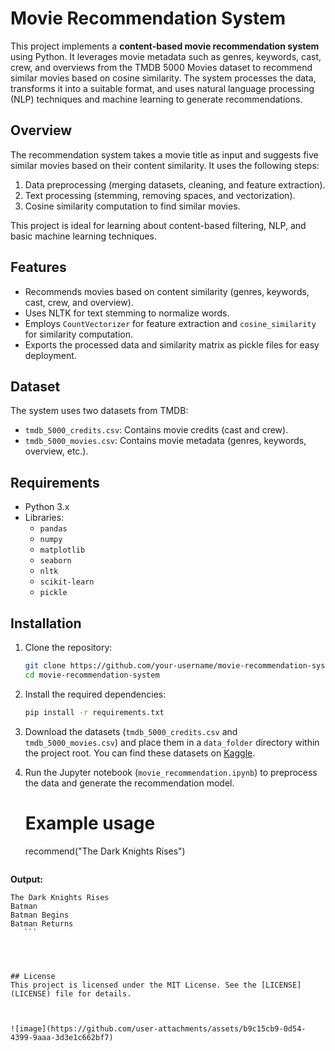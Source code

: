 
# Movie Recommendation System

This project implements a **content-based movie recommendation system** using Python. It leverages movie metadata such as genres, keywords, cast, crew, and overviews from the TMDB 5000 Movies dataset to recommend similar movies based on cosine similarity. The system processes the data, transforms it into a suitable format, and uses natural language processing (NLP) techniques and machine learning to generate recommendations.


## Overview
The recommendation system takes a movie title as input and suggests five similar movies based on their content similarity. It uses the following steps:
1. Data preprocessing (merging datasets, cleaning, and feature extraction).
2. Text processing (stemming, removing spaces, and vectorization).
3. Cosine similarity computation to find similar movies.

This project is ideal for learning about content-based filtering, NLP, and basic machine learning techniques.

## Features
- Recommends movies based on content similarity (genres, keywords, cast, crew, and overview).
- Uses NLTK for text stemming to normalize words.
- Employs `CountVectorizer` for feature extraction and `cosine_similarity` for similarity computation.
- Exports the processed data and similarity matrix as pickle files for easy deployment.

## Dataset
The system uses two datasets from TMDB:
- `tmdb_5000_credits.csv`: Contains movie credits (cast and crew).
- `tmdb_5000_movies.csv`: Contains movie metadata (genres, keywords, overview, etc.).


## Requirements
- Python 3.x
- Libraries:
  - `pandas`
  - `numpy`
  - `matplotlib` 
  - `seaborn`
  - `nltk`
  - `scikit-learn`
  - `pickle`

## Installation
1. Clone the repository:
   ```bash
   git clone https://github.com/your-username/movie-recommendation-system.git
   cd movie-recommendation-system
   ```

2. Install the required dependencies:
   ```bash
   pip install -r requirements.txt
   ```

3. Download the datasets (`tmdb_5000_credits.csv` and `tmdb_5000_movies.csv`) and place them in a `data_folder` directory within the project root. You can find these datasets on [Kaggle](https://www.kaggle.com/datasets/tmdb/tmdb-movie-metadata).

4. Run the Jupyter notebook (`movie_recommendation.ipynb`) to preprocess the data and generate the recommendation model.


   # Example usage
   recommend("The Dark Knights Rises")
   ```

  **Output:**
   ```
   The Dark Knights Rises
   Batman
   Batman Begins
   Batman Returns
      ```




## License
This project is licensed under the MIT License. See the [LICENSE](LICENSE) file for details.



![image](https://github.com/user-attachments/assets/b9c15cb9-0d54-4399-9aaa-3d3e1c662bf7)

